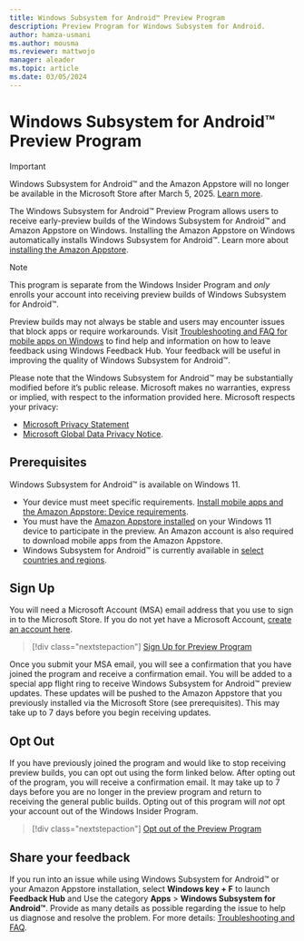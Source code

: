 ```yaml
---
title: Windows Subsystem for Android™️ Preview Program
description: Preview Program for Windows Subsystem for Android.
author: hamza-usmani
ms.author: mousma
ms.reviewer: mattwojo
manager: aleader
ms.topic: article
ms.date: 03/05/2024
---
```


# Windows Subsystem for Android™️ Preview Program

> [!IMPORTANT]
> Windows Subsystem for Android™️ and the Amazon Appstore will no longer be available in the Microsoft Store after March 5, 2025. [Learn more](index.md).

The Windows Subsystem for Android™️ Preview Program allows users to receive early-preview builds of the Windows Subsystem for Android™ and Amazon Appstore on Windows. Installing the Amazon Appstore on Windows automatically installs Windows Subsystem for Android™️. Learn more about [installing the Amazon Appstore](https://support.microsoft.com/en-us/windows/install-mobile-apps-and-the-amazon-appstore-f8d0abb5-44ad-47d8-b9fb-ad6b1459ff6c).

> [!NOTE]
> This program is separate from the Windows Insider Program and *only* enrolls your account into receiving preview builds of Windows Subsystem for Android™️. 

Preview builds may not always be stable and users may encounter issues that block apps or require workarounds. Visit [Troubleshooting and FAQ for mobile apps on Windows](https://support.microsoft.com/windows/troubleshooting-and-faq-for-mobile-apps-on-windows-d6062afd-98a1-4018-a7c8-6b3b680a2ea5) to find help and information on how to leave feedback using Windows Feedback Hub. Your feedback will be useful in improving the quality of Windows Subsystem for Android™️.

Please note that the Windows Subsystem for Android™ may be substantially modified before it’s public release. Microsoft makes no warranties, express or implied, with respect to the information provided here. Microsoft respects your privacy: 
- [Microsoft Privacy Statement](https://privacy.microsoft.com/privacystatement)
- [Microsoft Global Data Privacy Notice](https://privacy.microsoft.com/data-privacy-notice).


## Prerequisites

Windows Subsystem for Android™️ is available on Windows 11. 

- Your device must meet specific requirements. [Install mobile apps and the Amazon Appstore: Device requirements](https://support.microsoft.com/windows/install-mobile-apps-and-the-amazon-appstore-f8d0abb5-44ad-47d8-b9fb-ad6b1459ff6c).
- You must have the [Amazon Appstore installed](https://support.microsoft.com/windows/install-mobile-apps-and-the-amazon-appstore-f8d0abb5-44ad-47d8-b9fb-ad6b1459ff6c) on your Windows 11 device to participate in the preview. An Amazon account is also required to download mobile apps from the Amazon Appstore.
- Windows Subsystem for Android™️ is currently available in [select countries and regions](https://support.microsoft.com/windows/countries-and-regions-that-support-amazon-appstore-on-windows-d8dd17c7-5994-4187-9527-ddb076f9493e).

## Sign Up

You will need a Microsoft Account (MSA) email address that you use to sign in to the Microsoft Store. If you do not yet have a Microsoft Account, [create an account here](https://account.microsoft.com/account).

> [!div class="nextstepaction"]
> [Sign Up for Preview Program](https://aka.ms/WSAPreviewProgram)

Once you submit your MSA email, you will see a confirmation that you have joined the program and receive a confirmation email. You will be added to a special app flight ring to receive Windows Subsystem for Android™️ preview updates. These updates will be pushed to the Amazon Appstore that you previously installed via the Microsoft Store (see prerequisites). This may take up to 7 days before you begin receiving updates.

## Opt Out

If you have previously joined the program and would like to stop receiving preview builds, you can opt out using the form linked below. After opting out of the program, you will receive a confirmation email. It may take up to 7 days before you are no longer in the preview program and return to receiving the general public builds. Opting out of this program will *not* opt your account out of the Windows Insider Program. 

> [!div class="nextstepaction"]
> [Opt out of the Preview Program](https://aka.ms/WSAPreviewProgramOptOut)

## Share your feedback

If you run into an issue while using Windows Subsystem for Android™️ or your Amazon Appstore installation, select **Windows key + F** to launch **Feedback Hub** and Use the category **Apps** > **Windows Subsystem for Android™️**. Provide as many details as possible regarding the issue to help us diagnose and resolve the problem.
For more details: [Troubleshooting and FAQ](https://support.microsoft.com/windows/troubleshooting-and-faq-for-mobile-apps-on-windows-d6062afd-98a1-4018-a7c8-6b3b680a2ea5).
